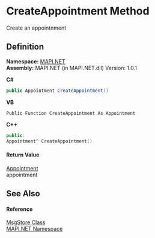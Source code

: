 # CreateAppointment Method


Create an appointnment



## Definition
**Namespace:** <a href="N_MAPI_NET.md">MAPI.NET</a>  
**Assembly:** MAPI.NET (in MAPI.NET.dll) Version: 1.0.1

**C#**
``` C#
public Appointment CreateAppointment()
```
**VB**
``` VB
Public Function CreateAppointment As Appointment
```
**C++**
``` C++
public:
Appointment^ CreateAppointment()
```



#### Return Value
<a href="T_MAPI_NET_Appointment.md">Appointment</a>  
appointment

## See Also


#### Reference
<a href="T_MAPI_NET_MsgStore.md">MsgStore Class</a>  
<a href="N_MAPI_NET.md">MAPI.NET Namespace</a>  

